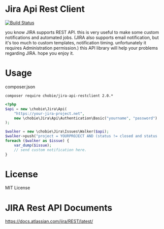 # Jira Api Rest Client

[![Build Status](https://secure.travis-ci.org/chobie/jira-api-restclient.png)](http://travis-ci.org/chobie/jira-api-restclient)


you know JIRA supports REST API. this is very useful to make some custom notifications and automated jobs.
(JIRA also supports email notification, but it's too much to custom templates, notification timing. unfortunately it requires Administration permission.)
this API library will help your problems regarding JIRA. hope you enjoy it.

# Usage

composer.json

```
composer require chobie/jira-api-restclient 2.0.*
```


````php
<?php
$api = new \chobie\Jira\Api(
    "https://your-jira-project.net",
    new \chobie\Jira\Api\Authentication\Basic("yourname", "password")
);

$walker = new \chobie\Jira\Issues\Walker($api);
$walker->push("project = YOURPROJECT AND (status != closed and status != resolved) ORDER BY priority DESC");
foreach ($walker as $issue) {
    var_dump($issue);
    // send custom notification here.
}
````

# License

MIT License

# JIRA Rest API Documents

https://docs.atlassian.com/jira/REST/latest/
